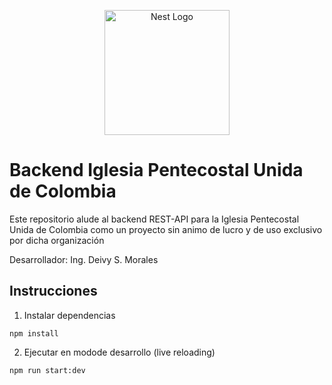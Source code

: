 <p align="center">
  <a href="http://nestjs.com/" target="blank"><img src="https://nestjs.com/img/logo-small.svg" width="200" alt="Nest Logo" /></a>
</p>

# Backend Iglesia Pentecostal Unida de Colombia

Este repositorio alude al backend REST-API para la Iglesia Pentecostal Unida de Colombia como un proyecto sin animo de lucro y de uso exclusivo por dicha organización

Desarrollador:  Ing. Deivy S. Morales

## Instrucciones

1. Instalar dependencias
```
npm install
```

2. Ejecutar en modode desarrollo (live reloading)
```
npm run start:dev
```